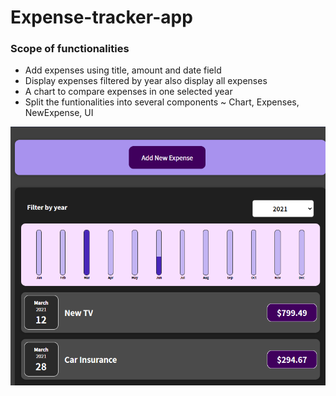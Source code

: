 # Expense-tracker-app

### Scope of functionalities

- Add expenses using title, amount and date field
- Display expenses filtered by year also display all expenses 
- A chart to compare expenses in one selected year
- Split the funtionalities into several components ~ Chart, Expenses, NewExpense, UI

![ScreenShot](expense-react.png)
